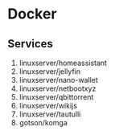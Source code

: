 # Docker

## Services

1. linuxserver/homeassistant
2. linuxserver/jellyfin
3. linuxserver/nano-wallet
4. linuxserver/netbootxyz
5. linuxserver/qbittorrent
6. linuxserver/wikijs
7. linuxserver/tautulli
8. gotson/komga
